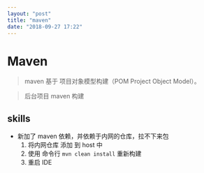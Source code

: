 ```yaml
---
layout: "post"
title: "maven"
date: "2018-09-27 17:22"
---
```


# Maven

> maven 基于 项目对象模型构建（POM Project Object Model）。

> 后台项目 maven 构建



## skills

- 新加了 maven 依赖，并依赖于内网的仓库，拉不下来包
  1. 将内网仓库 添加 到 host 中
  2. 使用 命令行 `mvn clean install` 重新构建
  3. 重启 IDE
